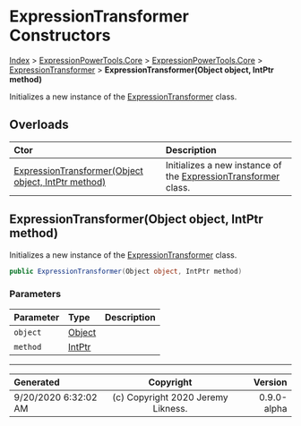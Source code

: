 ﻿# ExpressionTransformer Constructors

[Index](../index.md) > [ExpressionPowerTools.Core](ExpressionPowerTools.Core.a.md) > [ExpressionPowerTools.Core](ExpressionPowerTools.Core.n.md) > [ExpressionTransformer](ExpressionPowerTools.Core.ExpressionTransformer.cs.md) > **ExpressionTransformer(Object object, IntPtr method)**

Initializes a new instance of the [ExpressionTransformer](ExpressionPowerTools.Core.ExpressionTransformer.cs.md) class.

## Overloads

| Ctor | Description |
| :-- | :-- |
| [ExpressionTransformer(Object object, IntPtr method)](#expressiontransformerobject-object-intptr-method) | Initializes a new instance of the [ExpressionTransformer](ExpressionPowerTools.Core.ExpressionTransformer.cs.md) class. |

## ExpressionTransformer(Object object, IntPtr method)

Initializes a new instance of the [ExpressionTransformer](ExpressionPowerTools.Core.ExpressionTransformer.cs.md) class.

```csharp
public ExpressionTransformer(Object object, IntPtr method)
```

### Parameters

| Parameter | Type | Description |
| :-- | :-- | :-- |
| `object` | [Object](https://docs.microsoft.com/dotnet/api/system.object) |  |
| `method` | [IntPtr](https://docs.microsoft.com/dotnet/api/system.intptr) |  |



---

| Generated | Copyright | Version |
| :-- | :-: | --: |
| 9/20/2020 6:32:02 AM | (c) Copyright 2020 Jeremy Likness. | 0.9.0-alpha |
